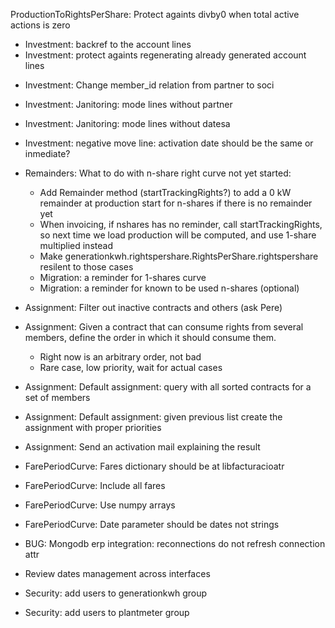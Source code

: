  ProductionToRightsPerShare: Protect againts divby0 when total active actions is zero
+ Investment: backref to the account lines
+ Investment: protect againts regenerating already generated account lines
- Investment: Change member_id relation from partner to soci
- Investment: Janitoring: mode lines without partner
- Investment: Janitoring: mode lines without datesa
- Investment: negative move line: activation date should be the same or inmediate?

- Remainders: What to do with n-share right curve not yet started:
	+ Add Remainder method (startTrackingRights?) to add a 0 kW remainder at production start for n-shares if there is no remainder yet
	+ When invoicing, if nshares has no reminder, call startTrackingRights, so next time we load production will be computed, and use 1-share multiplied instead
	+ Make generationkwh.rightspershare.RightsPerShare.rightspershare resilent to those cases
	- Migration: a reminder for 1-shares curve
	- Migration: a reminder for known to be used n-shares (optional)

- Assignment: Filter out inactive contracts and others (ask Pere)
- Assignment: Given a contract that can consume rights from several members, define the order in which it should consume them.
    - Right now is an arbitrary order, not bad
    - Rare case, low priority, wait for actual cases
- Assignment: Default assignment: query with all sorted contracts for a set of members
- Assignment: Default assignment: given previous list create the assignment with proper priorities
- Assignment: Send an activation mail explaining the result

- FarePeriodCurve: Fares dictionary should be at libfacturacioatr
- FarePeriodCurve: Include all fares
- FarePeriodCurve: Use numpy arrays
- FarePeriodCurve: Date parameter should be dates not strings

- BUG: Mongodb erp integration: reconnections do not refresh connection attr
- Review dates management across interfaces
- Security: add users to generationkwh group
- Security: add users to plantmeter group

